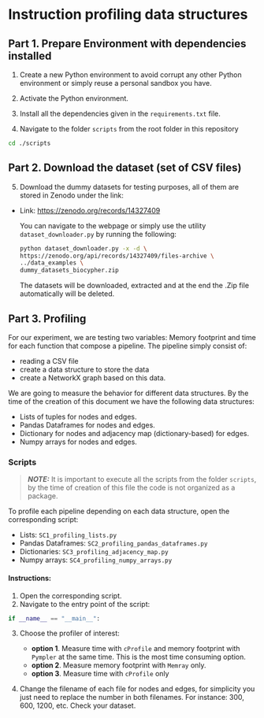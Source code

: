 # Instruction profiling data structures

## Part 1. Prepare Environment with dependencies installed
1. Create a new Python environment to avoid corrupt any other Python environment or simply reuse a personal sandbox you have.

2. Activate the Python environment.

3. Install all the dependencies given in the `requirements.txt` file.

4. Navigate to the folder `scripts` from the root folder in this repository
```bash
cd ./scripts
```
## Part 2. Download the dataset (set of CSV files)
5. Download the dummy datasets for testing purposes, all of them are stored in Zenodo under the link:

- Link: https://zenodo.org/records/14327409

   You can navigate to the webpage or simply use the utility `dataset_downloader.py` by running the following:
   ```bash
   python dataset_downloader.py -x -d \
   https://zenodo.org/api/records/14327409/files-archive \
   ../data_examples \
   dummy_datasets_biocypher.zip
   ```
    The datasets will be downloaded, extracted and at the end the .Zip file automatically will be deleted.

## Part 3. Profiling

For our experiment, we are testing two variables: Memory footprint and time for each function that compose a pipeline. The pipeline simply consist of:

- reading a CSV file
- create a data structure to store the data
- create a NetworkX graph based on this data.

We are going to measure the behavior for different data structures. By the time of the creation of this document we have the following data structures:

- Lists of tuples for nodes and edges.
- Pandas Dataframes for nodes and edges.
- Dictionary for nodes and adjacency map (dictionary-based) for edges.
- Numpy arrays for nodes and edges.

### Scripts
> **_NOTE:_**  It is important to execute all the scripts from the folder `scripts`, by the time of creation of this file the code is not organized as a package.

To profile each pipeline depending on each data structure, open the corresponding script:

- Lists: `SC1_profiling_lists.py`
- Pandas Dataframes: `SC2_profiling_pandas_dataframes.py`
- Dictionaries: `SC3_profiling_adjacency_map.py`
- Numpy arrays: `SC4_profiling_numpy_arrays.py`

#### Instructions:
1. Open the corresponding script.
2. Navigate to the entry point of the script:
```python
if __name__ == "__main__":
```
3. Choose the profiler of interest:
   - **option 1**. Measure time with `cProfile` and memory footprint with `Pympler` at the same time. This is the most time consuming option.
   - **option 2**. Measure memory footprint with `Memray` only.
   - **option 3**. Measure time with `cProfile` only

4. Change the filename of each file for nodes and edges, for simplicity you just need to replace the number in both filenames. For instance: 300, 600, 1200, etc. Check your dataset.
